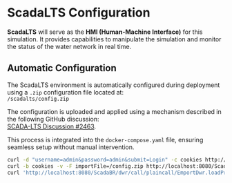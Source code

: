 # ScadaLTS Configuration

**ScadaLTS** will serve as the **HMI (Human-Machine Interface)** for this simulation. It provides capabilities to manipulate the simulation and monitor the status of the water network in real time.

## Automatic Configuration

The ScadaLTS environment is automatically configured during deployment using a `.zip` configuration file located at:  
`/scadalts/config.zip`

The configuration is uploaded and applied using a mechanism described in the following GitHub discussion:  
[SCADA-LTS Discussion #2463](https://github.com/SCADA-LTS/Scada-LTS/discussions/2463).

This process is integrated into the `docker-compose.yaml` file, ensuring seamless setup without manual intervention.

```bash
curl -d "username=admin&password=admin&submit=Login" -c cookies http://localhost:8080/ScadaBR/login.htm
curl -b cookies -v -F importFile=/config.zip http://localhost:8080/ScadaBR/import_project.htm
curl 'http://localhost:8080/ScadaBR/dwr/call/plaincall/EmportDwr.loadProject.dwr' -X POST -b cookies --data-raw $'callCount=1\npage=/ScadaBR/import_project.htm\nhttpSessionId=\nscriptSessionId=D15BC242A0E69D4251D5585A07806324697\nc0-scriptName=EmportDwr\nc0-methodName=loadProject\nc0-id=0\nbatchId=5\n
```
